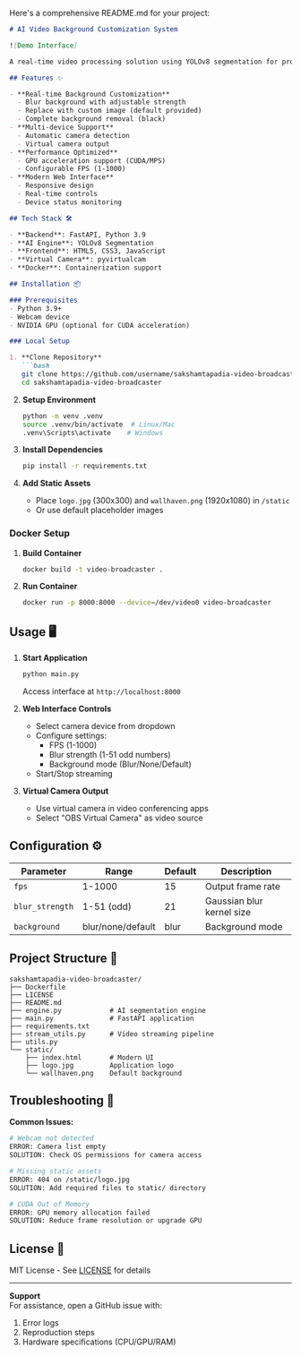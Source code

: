 Here's a comprehensive README.md for your project:

```markdown
# AI Video Background Customization System

![Demo Interface]

A real-time video processing solution using YOLOv8 segmentation for professional background manipulation, featuring multiple background modes and optimized performance.

## Features ✨

- **Real-time Background Customization**
  - Blur background with adjustable strength
  - Replace with custom image (default provided)
  - Complete background removal (black)
- **Multi-device Support**
  - Automatic camera detection
  - Virtual camera output
- **Performance Optimized**
  - GPU acceleration support (CUDA/MPS)
  - Configurable FPS (1-1000)
- **Modern Web Interface**
  - Responsive design
  - Real-time controls
  - Device status monitoring

## Tech Stack 🛠️

- **Backend**: FastAPI, Python 3.9
- **AI Engine**: YOLOv8 Segmentation
- **Frontend**: HTML5, CSS3, JavaScript
- **Virtual Camera**: pyvirtualcam
- **Docker**: Containerization support

## Installation 📦

### Prerequisites
- Python 3.9+
- Webcam device
- NVIDIA GPU (optional for CUDA acceleration)

### Local Setup

1. **Clone Repository**
   ```bash
   git clone https://github.com/username/sakshamtapadia-video-broadcaster.git
   cd sakshamtapadia-video-broadcaster
   ```

2. **Setup Environment**
   ```bash
   python -m venv .venv
   source .venv/bin/activate  # Linux/Mac
   .venv\Scripts\activate    # Windows
   ```

3. **Install Dependencies**
   ```bash
   pip install -r requirements.txt
   ```

4. **Add Static Assets**
   - Place `logo.jpg` (300x300) and `wallhaven.png` (1920x1080) in `/static`
   - Or use default placeholder images

### Docker Setup

1. **Build Container**
   ```bash
   docker build -t video-broadcaster .
   ```

2. **Run Container**
   ```bash
   docker run -p 8000:8000 --device=/dev/video0 video-broadcaster
   ```

## Usage 🖥️

1. **Start Application**
   ```bash
   python main.py
   ```
   Access interface at `http://localhost:8000`

2. **Web Interface Controls**
   - Select camera device from dropdown
   - Configure settings:
     - FPS (1-1000)
     - Blur strength (1-51 odd numbers)
     - Background mode (Blur/None/Default)
   - Start/Stop streaming

3. **Virtual Camera Output**
   - Use virtual camera in video conferencing apps
   - Select "OBS Virtual Camera" as video source

## Configuration ⚙️

| Parameter        | Range         | Default | Description                |
|------------------|---------------|---------|----------------------------|
| `fps`            | 1-1000        | 15      | Output frame rate          |
| `blur_strength`  | 1-51 (odd)    | 21      | Gaussian blur kernel size  |
| `background`     | blur/none/default | blur | Background mode       |

## Project Structure 📂

```
sakshamtapadia-video-broadcaster/
├── Dockerfile
├── LICENSE
├── README.md
├── engine.py            # AI segmentation engine
├── main.py              # FastAPI application
├── requirements.txt
├── stream_utils.py      # Video streaming pipeline
├── utils.py
└── static/
    ├── index.html       # Modern UI
    ├── logo.jpg         Application logo
    └── wallhaven.png    Default background
```

## Troubleshooting 🔧

**Common Issues:**

```bash
# Webcam not detected
ERROR: Camera list empty
SOLUTION: Check OS permissions for camera access

# Missing static assets
ERROR: 404 on /static/logo.jpg
SOLUTION: Add required files to static/ directory

# CUDA Out of Memory
ERROR: GPU memory allocation failed
SOLUTION: Reduce frame resolution or upgrade GPU
```

## License 📄

MIT License - See [LICENSE](LICENSE) for details

---

**Support**  
For assistance, open a GitHub issue with:
1. Error logs
2. Reproduction steps
3. Hardware specifications (CPU/GPU/RAM)
```
